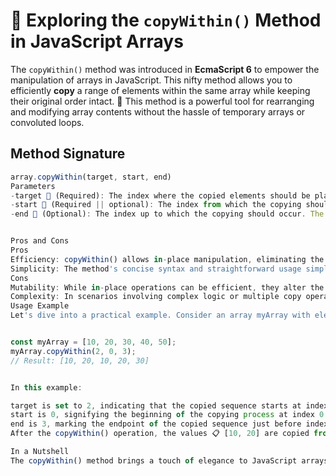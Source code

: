 # 📜 Exploring the `copyWithin()` Method in JavaScript Arrays

The `copyWithin()` method was introduced in **EcmaScript 6** to empower the manipulation of arrays in JavaScript. This nifty method allows you to efficiently **copy** a range of elements within the same array while keeping their original order intact. 🔄 This method is a powerful tool for rearranging and modifying array contents without the hassle of temporary arrays or convoluted loops.

## Method Signature
```javascript
array.copyWithin(target, start, end)
Parameters
-target 🎯 (Required): The index where the copied elements should be placed. The values at this position will be overwritten.
-start 🚀 (Required || optional): The index from which the copying should begin. The element at this index will be the starting point of the copied sequence.
-end 🏁 (Optional): The index up to which the copying should occur. The element at this index will not be included in the copied sequence. If not specified, the default value is the length of the array.


Pros and Cons
Pros
Efficiency: copyWithin() allows in-place manipulation, eliminating the need for extra memory allocation.
Simplicity: The method's concise syntax and straightforward usage simplify array modification.
Cons
Mutability: While in-place operations can be efficient, they alter the original array, potentially leading to unintended side effects.
Complexity: In scenarios involving complex logic or multiple copy operations, copyWithin() might become less intuitive.
Usage Example
Let's dive into a practical example. Consider an array myArray with elements 🌟[10, 20, 30, 40, 50]🌟. We'll showcase how copyWithin() works:


const myArray = [10, 20, 30, 40, 50];
myArray.copyWithin(2, 0, 3);
// Result: [10, 20, 10, 20, 30]


In this example:

target is set to 2, indicating that the copied sequence starts at index 2.
start is 0, signifying the beginning of the copying process at index 0.
end is 3, marking the endpoint of the copied sequence just before index 3.
After the copyWithin() operation, the values 📋 [10, 20] are copied from the range 📜 [0, 3) and placed at index 2, resulting in 📋 [10, 20, 10, 20, 30].

In a Nutshell
The copyWithin() method brings a touch of elegance to JavaScript arrays, allowing you to seamlessly manipulate elements in place. By copying elements within an array, you can achieve elegant rearrangements and modifications while upholding code readability and performance. 🚀✨

